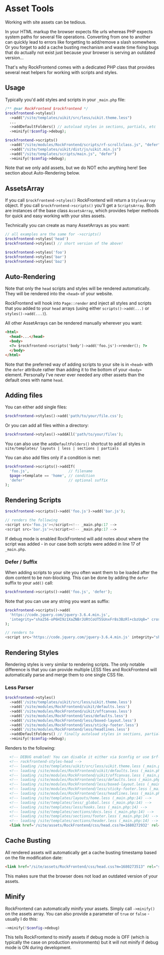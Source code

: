 # Asset Tools

Working with site assets can be tedious.

In your HTML markup the browser expects file urls whereas PHP expects system paths for several file operations. Converting from one to another can quickly lead to errors like forgetting to add/remove a slash somewhere. Or you forget to add a cache busting mechanism and waste time fixing bugs that do actually not exist just because your browser is serving an outdated version...

That's why RockFrontend comes with a dedicated PHP class that provides several neat helpers for working with scripts and styles.

## Usage

Typically you'd add styles and scripts in your `_main.php` file:

```php
/** @var RockFrontend $rockfrontend */
$rockfrontend->styles()
  ->add("/site/templates/uikit/src/less/uikit.theme.less")
  ...
  ->addDefaultFolders() // autoload styles in sections, partials, etc
  ->minify(!$config->debug);

$rockfrontend->scripts()
  ->add("/site/modules/RockFrontend/scripts/rf-scrollclass.js", "defer")
  ->add("/site/templates/uikit/dist/js/uikit.min.js")
  ->add("/site/templates/scripts/main.js", "defer")
  ->minify(!$config->debug);
```

<div class="uk-alert uk-alert-warning">Note that we only add assets, but we do NOT echo anything here! See section about Auto-Rendering below.</div>

## AssetsArray

If you call `$rockfrontend->styles()` RockFrontend will return a `StylesArray` object. If you call `$rockfrontend->scripts()` you'll get a `ScriptsArray`. Both are instances of the base class `AssetsArray`, which provides helper methods for quick and easy working with your sites assets.

Technically you can create as many AssetArrays as you want:

```php
// all examples are the same for ->scripts()
$rockfrontend->styles('head')
$rockfrontend->styles() // short version of the above!

$rockfrontend->styles('foo')
$rockfrontend->styles('bar')
$rockfrontend->styles('baz')
```

## Auto-Rendering

Note that only the `head` scripts and styles will be rendered automatically. They will be rendered into the `<head>` of your website.

RockFrontend will hook into `Page::render` and inject all styles and scripts that you added to your `head` arrays (using either `scripts()->add(...)` or `styles()->add(...)`).

All other AssetArrays can be rendered manually wherever you want:

```html
<html>
  <head>...</head>
  <body>
  <?= $rockfrontend->scripts('body')->add('foo.js')->render(); ?>
  </body>
</html>
```

Note that the preferred way of adding scripts to your site is in `<head>` with the `defer` attribute rather than adding it to the bottom of your `<body>` element. Personally I've never ever needed any other assets than the default ones with name `head`.

## Adding files

You can either add single files:

```php
$rockfrontend->styles()->add('path/to/your/file.css');
```

Or you can add all files within a directory:

```php
$rockfrontend->styles()->addAll('path/to/your/files');
```

You can also use the `addDefaultFolders()` shortcut to add all styles in `site/templates/ layouts | less | sections | partials`

You can also add files only if a condition is met:

```php
$rockfrontend->scripts()->addIf(
  'foo.js',                  // filename
  $page->template == 'home', // condition
  'defer'                    // optional suffix
);
```

## Rendering Scripts

```php
$rockfrontend->scripts()->add('foo.js')->add('bar.js');

// renders the following
<script src='foo.js'></script><!-- _main.php:17 -->
<script src='bar.js'></script><!-- _main.php:17 -->
```

If debug mode is enabled RockFrontend will add notes about where the script was added - in our case both scripts were added in line 17 of `_main.php`.

### Defer / Suffix

When adding scripts to your site you often want them to be loaded after the dom content to be non-blocking. This can be done by adding the `defer` suffix to your `add()` call:

```php
$rockfrontend->scripts()->add('foo.js', 'defer');
```

Note that you can use any string you want as suffix:

```php
$rockfrontend->scripts()->add(
  'https://code.jquery.com/jquery-3.6.4.min.js',
  'integrity="sha256-oP6HI9z1XaZNBrJURtCoUT5SUnxFr8s3BzRl+cbzUq8=" crossorigin="anonymous"'
);

// renders to
<script src='https://code.jquery.com/jquery-3.6.4.min.js' integrity="sha256-oP6HI9z1XaZNBrJURtCoUT5SUnxFr8s3BzRl+cbzUq8=" crossorigin="anonymous"></script>
```

## Rendering Styles

Rendering styles is very similar to rendering scripts. The only notable difference is that you can provide multiple LESS files and RockFrontend will automatically parse and merge them to one single CSS file.

### Less Parser

```php
$rockfrontend->styles()
  ->add('/site/templates/uikit/src/less/uikit.theme.less')
  ->add('/site/modules/RockFrontend/uikit/defaults.less')
  ->add('/site/modules/RockFrontend/uikit/offcanvas.less')
  ->add('/site/modules/RockFrontend/less/defaults.less')
  ->add('/site/modules/RockFrontend/less/boxed-layout.less')
  ->add('/site/modules/RockFrontend/less/sticky-footer.less')
  ->add('/site/modules/RockFrontend/less/headlines.less')
  ->addDefaultFolders() // finally autoload styles in sections, partials, etc
  ->minify(!$config->debug);
```

Renders to the following:

```html
  <!-- DEBUG enabled! You can disable it either via $config or use $rf->styles()->setOptions(['debug'=>false]) -->
  <!-- rockfrontend-styles-head -->
  <!-- loading /site/templates/uikit/src/less/uikit.theme.less (_main.php:7) -->
  <!-- loading /site/modules/RockFrontend/uikit/defaults.less (_main.php:8) -->
  <!-- loading /site/modules/RockFrontend/uikit/offcanvas.less (_main.php:9) -->
  <!-- loading /site/modules/RockFrontend/less/defaults.less (_main.php:10) -->
  <!-- loading /site/modules/RockFrontend/less/boxed-layout.less (_main.php:11) -->
  <!-- loading /site/modules/RockFrontend/less/sticky-footer.less (_main.php:12) -->
  <!-- loading /site/modules/RockFrontend/less/headlines.less (_main.php:13) -->
  <!-- loading /site/templates/layouts/home.less (_main.php:14) -->
  <!-- loading /site/templates/less/_global.less (_main.php:14) -->
  <!-- loading /site/templates/less/hooks.less (_main.php:14) -->
  <!-- loading /site/templates/sections/docs.less (_main.php:14) -->
  <!-- loading /site/templates/sections/footer.less (_main.php:14) -->
  <!-- loading /site/templates/sections/header.less (_main.php:14) -->
  <link href='/site/assets/RockFrontend/css/head.css?m=1680272932' rel='stylesheet'><!-- LESS compiled by RockFrontend -->
```

## Cache Busting

All rendered assets will automatically get a cache busting timestamp based on the file modification date:

```html
<link href="/site/assets/RockFrontend/css/head.css?m=1680273513" rel="stylesheet">
```

This makes sure that the browser does not load an outdated version of your assets.

## Minify

RockFrontend can automatically minify your assets. Simply call `->minify()` on the assets array. You can also provide a parameter of `true` or `false` - usually I do this:

```php
->minify(!$config->debug)
```

This tells RockFrontend to minify assets if debug mode is OFF (which is typically the case on production environments) but it will not minify if debug mode is ON during development.
